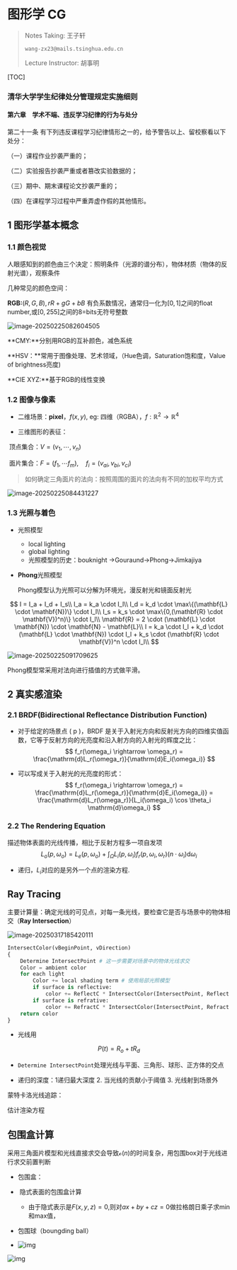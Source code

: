 # 图形学 CG

> Notes Taking: 王子轩
>
> `wang-zx23@mails.tsinghua.edu.cn`
>
> Lecture Instructor: 胡事明

[TOC]

### 清华大学学生纪律处分管理规定实施细则

#### 第六章　学术不端、违反学习纪律的行为与处分

第二十一条 有下列违反课程学习纪律情形之一的，给予警告以上、留校察看以下处分：

（一）课程作业抄袭严重的；

（二）实验报告抄袭严重或者篡改实验数据的；

（三）期中、期末课程论文抄袭严重的；

（四）在课程学习过程中严重弄虚作假的其他情形。

## 1 图形学基本概念

### 1.1 颜色视觉

人眼感知到的颜色由三个决定：照明条件（光源的谱分布），物体材质（物体的反射光谱），观察条件

几种常见的颜色空间：

**RGB:**$(R,G,B), rR+gG+bB$ 有负系数情况，通常归一化为$[0,1]$之间的float number,或$[0,255]$之间的8=bits无符号整数

![image-20250225082604505](assets/image-20250225082604505.png)

**CMY:**分别用RGB的互补颜色，减色系统

**HSV：**常用于图像处理、艺术领域，（Hue色调，Saturation饱和度，Value of brightness亮度)

**CIE XYZ:**基于RGB的线性变换

### 1.2 图像与像素

- 二维场景：**pixel**，$f(x,y)$, eg: 四维（RGBA），$f:\mathbb{R}^2\rightarrow \mathbb{R}^4$ 

- 三维图形的表征：

​	顶点集合：$V = (v_1, \cdots, v_n)$

​	面片集合：$F = (f_1, \cdots f_m), \quad f_i = (v_{ai},v_{bi}, v_{ci})$

> 如何确定三角面片的法向：按照周围的面片的法向有不同的加权平均方式

![image-20250225084431227](assets/image-20250225084431227.png)

### 1.3 光照与着色

- 光照模型

  - local lighting
  - global lighting
  - 光照模型的历史：bouknight ->Gouraund->Phong->Jimkajiya

- **Phong**光照模型

  Phong模型认为光照可以分解为环境光，漫反射光和镜面反射光

$$
I = I_a + I_d + I_s\\
I_a = k_a \cdot I_l\\
I_d = k_d \cdot \max\{(\mathbf{L} \cdot \mathbf{N})\} \cdot I_l\\
I_s = k_s \cdot \max\{0,(\mathbf{R} \cdot \mathbf{V})^n)\} \cdot I_l\\
\mathbf{R} = 2 \cdot (\mathbf{L} \cdot \mathbf{N}) \cdot \mathbf{N} - \mathbf{L}\\
I = k_a \cdot I_l + k_d \cdot (\mathbf{L} \cdot \mathbf{N}) \cdot I_l + k_s \cdot (\mathbf{R} \cdot \mathbf{V})^n \cdot I_l\\
$$

![image-20250225091709625](assets/image-20250225091709625.png)

Phong模型常采用对法向进行插值的方式做平滑。

## 2 真实感渲染

### 2.1 BRDF(Bidirectional Reflectance Distribution Function)

- 对于给定的场景点 \( p \)，BRDF 是关于入射光方向和反射光方向的四维实值函数，它等于反射方向的光亮度和沿入射方向的入射光的辉度之比：
  $$
  f_r(\omega_i \rightarrow \omega_r) = \frac{\mathrm{d}L_r(\omega_r)}{\mathrm{d}E_i(\omega_i)}
  $$
  
- 可以写成关于入射光的光亮度的形式：
  $$
   f_r(\omega_i \rightarrow \omega_r) = \frac{\mathrm{d}L_r(\omega_r)}{\mathrm{d}E_i(\omega_i)} = \frac{\mathrm{d}L_r(\omega_r)}{L_i(\omega_i) \cos \theta_i \mathrm{d}\omega_i}
  $$
  

### 2.2 The Rendering Equation

描述物体表面的光线传播，相比于反射方程多一项自发项
$$
L_o(p, \omega_o) = L_e(p, \omega_o) + \int_{\Omega} L_i(p, \omega_i) f_r(p, \omega_i, \omega_r) (n \cdot \omega_i) \mathrm{d}\omega_i
$$

- 递归，$L_i$对应的是另外一个点的渲染方程.

## Ray Tracing

主要计算量：确定光线的可见点，对每一条光线，要检查它是否与场景中的物体相交（**Ray Intersection**）

![image-20250317185420111](assets/image-20250317185420111.png)

```python 
IntersectColor(vBeginPoint, vDirection)
{
	Determine IntersectPoint # 这一步需要对场景中的物体光线求交
	Color = ambient color
	for each light
		Color += local shading term # 使用局部光照模型
		if surface is reflective:
			color += ReflectC * IntersectColor(IntersectPoint, Reflect Ray)
		if surface is refrative:
			color += RefractC * IntersectColor(IntersectPoint, Refract Ray)
	return color
}
```

- 光线用

$$
P(t) = R_o + tR_d
$$

- `Determine IntersectPoint`处理光线与平面、三角形、球形、正方体的交点

- 递归的深度：1递归最大深度 2. 当光线的贡献小于阈值 3. 光线射到场景外

蒙特卡洛光线追踪：

估计渲染方程





## 包围盒计算

采用三角面片模型和光线直接求交会导致$\mathcal{o}(n)$的时间复杂，用包围box对于光线进行求交前置判断

- 包围盒：





- ​	隐式表面的包围盒计算
  - 由于隐式表示是$F(x,y,z) =  0$,则对$ax+by+cz = 0$做拉格朗日乘子求min和max值，

- 包围球（boungding ball）
- ![img](https://thu-private-qn.yuketang.cn/slide/15752853/cover512_20250318075030.jpg?e=1742278473&token=IAM-gs8ue1pDIGwtR1CR0Zjdagg7Q2tn5G_1BqTmhmqa:j7Cpb1gV8JaR1r2TXn6Yb2kGDKU=)

![img](https://thu-private-qn.yuketang.cn/slide/15752853/cover620_20250318075030.jpg?e=1742278473&token=IAM-gs8ue1pDIGwtR1CR0Zjdagg7Q2tn5G_1BqTmhmqa:bIfPBmzRkH-KHRneR7FUi_YvPx0=)

